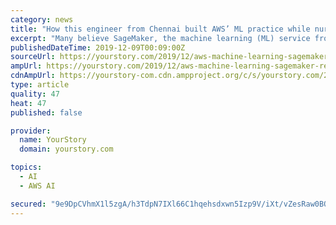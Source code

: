 ```yaml
---
category: news
title: "How this engineer from Chennai built AWS’ ML practice while nursing jet lag in India"
excerpt: "Many believe SageMaker, the machine learning (ML) service from Amazon Web Services, has truly democratised the adoption of artificial intelligence (AI) and data science by making it available for developers, corporations, and laymen alike. What you may not ..."
publishedDateTime: 2019-12-09T00:09:00Z
sourceUrl: https://yourstory.com/2019/12/aws-machine-learning-sagemaker-reinvent-2019-swami-sivasubramanian
ampUrl: https://yourstory.com/2019/12/aws-machine-learning-sagemaker-reinvent-2019-swami-sivasubramanian/amp
cdnAmpUrl: https://yourstory-com.cdn.ampproject.org/c/s/yourstory.com/2019/12/aws-machine-learning-sagemaker-reinvent-2019-swami-sivasubramanian/amp
type: article
quality: 47
heat: 47
published: false

provider:
  name: YourStory
  domain: yourstory.com

topics:
  - AI
  - AWS AI

secured: "9e9DpCVhmX1l5zgA/h3TdpN7IXl66C1hqehsdxwn5Izp9V/iXt/vZesRaw0BOd5QUkYV9Iz2qRHhk4tfs9kyQoyKSmouvv58odqGAdMNd4N8p/wqgi5vXb5BJCK/CF1+ZuGa1W4rqA3pT4wp8eNXzWqvX4ueZrZAqDkSxoqfQVwJw5MQvWdk5I6lHlcD/v5Sae1IfiVfaSd4YQEi+5P42MnB2R6DYYhV2ksE0YxlqQiiNP+M5ILeH3YqODHDrWu7JVoE6h4Ige2AriEBamhPfw==;xft9RSR8nCQmCA9C8B837Q=="
---
```


